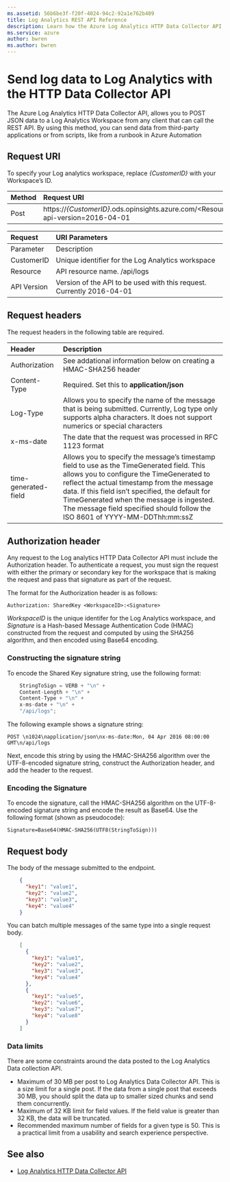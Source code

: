 ```yaml
---
ms.assetid: 56b6be3f-f20f-4024-94c2-92a1e762b409
title: Log Analytics REST API Reference
description: Learn how the Azure Log Analytics HTTP Data Collector API allows you to POST JSON data to a Log Analytics Workspace from any client that can call the REST API.
ms.service: azure
author: bwren
ms.author: bwren
---
```


# Send log data to Log Analytics with the HTTP Data Collector API
The Azure Log Analytics HTTP Data Collector API, allows you to POST JSON data to a Log Analytics Workspace from any client that can call the REST API. By using this method, you can send data from third-party applications or from scripts, like from a runbook in Azure Automation

## Request URI 
To specify your Log analytics workspace, replace *{CustomerID}* with your Workspace’s ID. 

| Method | Request URI |
|:--|:--|
| Post | https://*{CustomerID}*.ods.opinsights.azure.com/\<Resource\>?api-version=2016-04-01 |

| Request | URI Parameters |
|:--|:--|
| Parameter | Description |
| CustomerID | Unique identifier for the Log Analytics workspace |
| Resource | API resource name. /api/logs |
| API Version | Version of the API to be used with this request. Currently 2016-04-01 |


## Request headers
The request headers in the following table are required.

| Header | Description |
|:--|:--|
| Authorization | See addational information below on creating a HMAC-SHA256 header |
| Content-Type | Required. Set this to **application/json** |
| Log-Type | Allows you to specify the name of the message that is being submitted. Currently, Log type only supports alpha characters. It does not support numerics or special characters |
| x-ms-date | The date that the request was processed in RFC 1123 format |
| time-generated-field | Allows you to specify the message’s timestamp field to use as the TimeGenerated field. This allows you to configure the TimeGenerated to reflect the actual timestamp from the message data. If this field isn’t specified, the default for TimeGenerated when the message is ingested. The message field specified should follow the ISO 8601 of YYYY-MM-DDThh:mm:ssZ |

## Authorization header
Any request to the Log analytics HTTP Data Collector API must include the Authorization header. To authenticate a request, you must sign the request with either the primary or secondary key for the workspace that is making the request and pass that signature as part of the request. 

The format for the Authorization header is as follows:

`Authorization: SharedKey <WorkspaceID>:<Signature>`

*WorkspaceID* is the unique identifer for the Log Analytics workspace, and *Signature* is a Hash-based Message Authentication Code (HMAC) constructed from the request and computed by using the SHA256 algorithm, and then encoded using Base64 encoding.

### Constructing the signature string
To encode the Shared Key signature string, use the following format: 

```csharp
	StringToSign = VERB + "\n" +
	Content-Length + "\n" +
	Content-Type + "\n" +
	x-ms-date + "\n" +
	"/api/logs";
```

The following example shows a signature string:
 
`POST \n1024\napplication/json\nx-ms-date:Mon, 04 Apr 2016 08:00:00 GMT\n/api/logs`

Next, encode this string by using the HMAC-SHA256 algorithm over the UTF-8-encoded signature string, construct the Authorization header, and add the header to the request.

### Encoding the Signature
To encode the signature, call the HMAC-SHA256 algorithm on the UTF-8-encoded signature string and encode the result as Base64. Use the following format (shown as pseudocode): 

`Signature=Base64(HMAC-SHA256(UTF8(StringToSign)))`

## Request body
The body of the message submitted to the endpoint. 

```json
	{
	  "key1": "value1",
	  "key2": "value2",
	  "key3": "value3",
	  "key4": "value4"
	}
```
You can batch multiple messages of the same type into a single request body. 

```json
	[
	  {
	    "key1": "value1",
	    "key2": "value2",
	    "key3": "value3",
	    "key4": "value4"
	  },
	  {
	    "key1": "value5",
	    "key2": "value6",
	    "key3": "value7",
	    "key4": "value8"
	  }
	]
```

### Data limits 

There are some constraints around the data posted to the Log Analytics Data collection API.
- Maximum of 30 MB per post to Log Analytics Data Collector API. This is a size limit for a single post. If the data from a single post that exceeds 30 MB, you should split the data up to smaller sized chunks and send them concurrently. 
- Maximum of 32 KB limit for field values. If the field value is greater than 32 KB, the data will be truncated. 
- Recommended maximum number of fields for a given type is 50. This is a practical limit from a usability and search experience perspective.

## See also
- [Log Analytics HTTP Data Collector API](https://azure.microsoft.com/documentation/articles/log-analytics-data-collector-api/)
